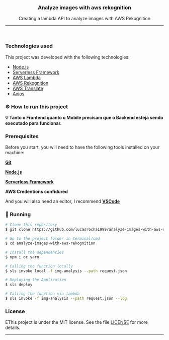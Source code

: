 
<h3 align="center">
 <b>Analyze images with aws rekognition</b>
</h3>
<p align="center">Creating a lambda API to analyze images with AWS Rekognition</p>
<hr>
<br>

### Technologies used

This project was developed with the following technologies:

- [Node.js](https://nodejs.org/en/)
- [Serverless Framework](https://www.serverless.com/)
- [AWS Lambda](https://aws.amazon.com/pt/lambda/)
- [AWS Rekognition](https://aws.amazon.com/pt/rekognition/?blog-cards.sort-by=item.additionalFields.createdDate&blog-cards.sort-order=desc)
- [AWS Translate](https://aws.amazon.com/pt/translate/)
- [Axios](https://axios-http.com/docs/intro)


### ⚙ How to run this project

<b>💡 Tanto o Frontend quanto o Mobile precisam que o Backend esteja sendo executado para funcionar.</b>

### Prerequisites

Before you start, you will need to have the following tools installed on your machine:

<b>[Git](https://git-scm.com)</b>

<b>[Node.js](https://nodejs.org/en/)</b>

<b>[Serverless Framework](https://www.serverless.com/)</b>

<b>AWS Credentions confidured</b>


And you will also need an editor, I recommend <b>[VSCode](https://code.visualstudio.com/)</b>

### 🧭 Running

```bash
# Clone this repository
$ git clone https://github.com/lucasrocha1999/analyze-images-with-aws-rekognition.git

# Go to the project folder in terminal/cmd
$ cd analyze-images-with-aws-rekognition

# Install the dependencies
$ npm i or yarn

# Calling the function locally
$ sls invoke local -f img-analysis --path request.json

# Deploying the Application
$ sls deploy

# Calling the function via lambda
$ sls invoke -f img-analysis --path request.json --log

```

### License

EThis project is under the MIT license. See the file [LICENSE](LICENSE) for more details.

---